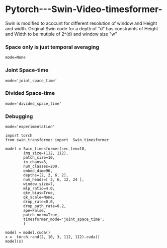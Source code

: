 # Pytorch---Swin-Video-timesformer-

Swin is modified to acocunt for different resolution of window and Height and width. Original Swin code for a depth of "d" has constraints of Height and Width to be mutiple of 2^(d) and window size "w" 

### Space only is just temporal averaging
`mode=None`

### Joint Space-time   
`mode='joint_space_time'`


### Divided Space-time   
`mode='divided_space_time'`


### Debugging 
`mode='experimentation'`


```
import torch 
from swin_transformer import  Swin_timesformer

model = Swin_timesformer(sec_len=10, 
        img_size=(112, 112), 
        patch_size=10, 
        in_chans=3,
        num_classes=200,
        embed_dim=96,
        depths=[2, 2, 6, 2],
        num_heads=[ 3, 6, 12, 24 ],
        window_size=7,
        mlp_ratio=4.0,
        qkv_bias=True,
        qk_scale=None,
        drop_rate=0.0,
        drop_path_rate=0.2,
        ape=False,    
        patch_norm=True,
        timesformer_mode='joint_space_time',
        )

model = model.cuda()
x =  torch.rand(2, 10, 3, 112, 112).cuda()
model(x)
```


